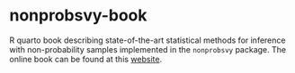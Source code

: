 # nonprobsvy-book

R quarto book describing state-of-the-art statistical methods for inference with non-probability samples implemented in the `nonprobsvy` package. The online book can be found at this [website](https://ncn-foreigners.github.io/nonprobsvy-book/).
